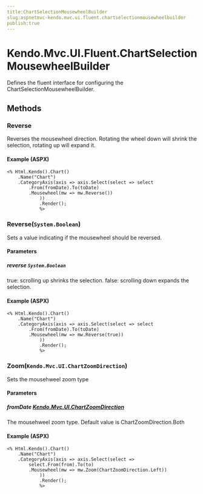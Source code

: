 ```yaml
---
title:ChartSelectionMousewheelBuilder
slug:aspnetmvc-kendo.mvc.ui.fluent.chartselectionmousewheelbuilder
publish:true
---
```


# Kendo.Mvc.UI.Fluent.ChartSelectionMousewheelBuilder
Defines the fluent interface for configuring the ChartSelectionMousewheelBuilder.



## Methods

### Reverse
Reverses the mousewheel direction.
            Rotating the wheel down will shrink the selection, rotating up will expand it.




#### Example (ASPX)
    <% Html.Kendo().Chart()
        .Name("Chart")
        .CategoryAxis(axis => axis.Select(select => select
            .From(fromDate).To(toDate)
            .Mousewheel(mw => mw.Reverse())
                ))
                .Render();
                %>


### Reverse(`System.Boolean`)
Sets a value indicating if the mousewheel should be reversed.


#### Parameters

##### reverse `System.Boolean`
true: scrolling up shrinks the selection.
            false: scrolling down expands the selection.




#### Example (ASPX)
    <% Html.Kendo().Chart()
        .Name("Chart")
        .CategoryAxis(axis => axis.Select(select => select
            .From(fromDate).To(toDate)
            .Mousewheel(mw => mw.Reverse(true))
                ))
                .Render();
                %>


### Zoom(`Kendo.Mvc.UI.ChartZoomDirection`)
Sets the mousehweel zoom type


#### Parameters

##### fromDate [Kendo.Mvc.UI.ChartZoomDirection](/api/wrappers/aspnet-mvc/Kendo.Mvc.UI/ChartZoomDirection)
The mousehweel zoom type. Default value is ChartZoomDirection.Both




#### Example (ASPX)
    <% Html.Kendo().Chart()
        .Name("Chart")
        .CategoryAxis(axis => axis.Select(select =>
            select.From(from).To(to)
            .Mousewheel(mw => mw.Zoom(ChartZoomDirection.Left))
                ))
                .Render();
                %>



